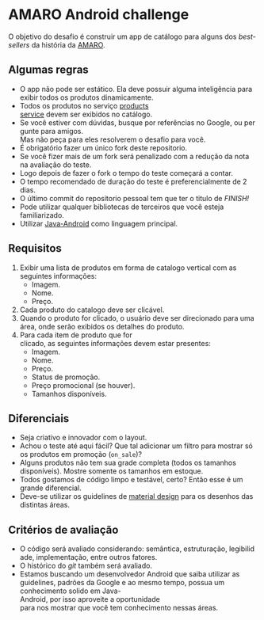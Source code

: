 # AMARO Android challenge
O objetivo do desafio é construir um app de catálogo para alguns dos *best-sellers* da história da [AMARO](https://amaro.com/).

## Algumas regras
* O app não pode ser estático. Ela deve possuir alguma inteligência para exibir todos os produtos dinamicamente.
* Todos os produtos no serviço [products service](http://www.mocky.io/v2/59b6a65a0f0000e90471257d) devem ser exibidos no catálogo.
* Se você estiver com dúvidas, busque por referências no Google, ou pergunte para amigos.
Mas não peça para eles resolverem o desafio para você.
* É obrigatório fazer um único fork deste repositorio.
* Se você fizer mais de um fork será penalizado com a redução da nota na avaliação do teste.
* Logo depois de fazer o fork o tempo do teste começará a contar.
* O tempo recomendado de duração do teste é preferencialmente de 2 dias.
* O último commit do repositorio pessoal tem que ter o titulo de *FINISH!*
* Pode utilizar qualquer bibliotecas de terceiros que você esteja familiarizado.
* Utilizar [Java-Android](https://developer.android.com/about/versions/nougat/android-7.0.html) como linguagem principal.

## Requisitos
1. Exibir uma lista de produtos em forma de catalogo vertical com as seguintes informações:
    - Imagem.
    - Nome.
    - Preço. 
2. Cada produto do catalogo deve ser clicável. 
3. Quando o produto for clicado, o usuário deve ser direcionado para uma área, onde serão exibidos os detalhes do produto.
4. Para cada item de produto que for clicado, as seguintes informações devem estar presentes:
    - Imagem.
    - Nome.
    - Preço.
    - Status de promoção.
    - Preço promocional (se houver).
    - Tamanhos disponíveis.

## Diferenciais
* Seja criativo e innovador com o layout.
* Achou o teste até aqui fácil? Que tal adicionar um filtro para mostrar só os produtos em promoção (`on_sale`)?
* Alguns produtos não tem sua grade completa (todos os tamanhos disponíveis). Mostre somente os tamanhos em estoque.
* Todos gostamos de código limpo e testável, certo? Então esse é um grande diferencial.
* Deve-se utilizar os guidelines de [material design](https://getmdl.io/components/index.html) para os desenhos das distintas áreas.

## Critérios de avaliação
* O código será avaliado considerando: semântica, estruturação, legibilidade, implementação, entre outros fatores.
* O histórico do *git* também será avaliado.
* Estamos buscando um desenvolvedor Android que saiba utilizar as guidelines, padrões da Google e ao mesmo tempo, possua um conhecimento solido em Java-Android, por isso aproveite a oportunidade para nos mostrar que você tem conhecimento nessas áreas.

